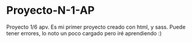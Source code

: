 # Proyecto-N-1-AP
Proyecto 1/6 apv.
Es mi primer proyecto creado con html, y sass. Puede tener errores, lo noto un poco cargado pero iré aprendiendo :)
